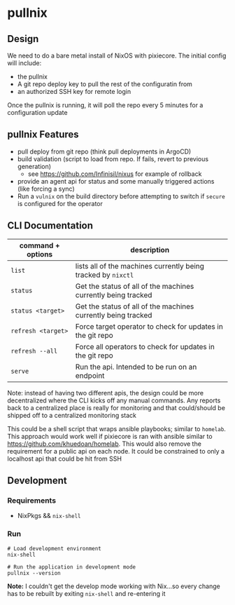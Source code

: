 # pullnix

## Design

We need to do a bare metal install of NixOS with pixiecore. The initial config will include:
  - the pullnix
  - A git repo deploy key to pull the rest of the configuratin from
  - an authorized SSH key for remote login


Once the pullnix is running, it will poll the repo every 5 minutes for a configuration update


## pullnix Features

- pull deploy from git repo (think pull deployments in ArgoCD)
- build validation (script to load from repo. If fails, revert to previous generation)
    + see https://github.com/Infinisil/nixus for example of rollback
- provide an agent api for status and some manually triggered actions (like forcing a sync)
- Run a `vulnix` on the build directory before attempting to switch if `secure` is configured for the operator


## CLI Documentation

| command + options | description |
| ----------------- | ----------- |
| `list` | lists all of the machines currently being tracked by `nixctl` |
| `status` | Get the status of all of the machines currently being tracked |
| `status <target>` | Get the status of all of the machines currently being tracked |
| `refresh <target>` | Force target operator to check for updates in the git repo |
| `refresh --all` | Force all operators to check for updates in the git repo |
| `serve` | Run the api. Intended to be run on an endpoint |


Note: instead of having two different apis, the design could be more decentralized where the CLI kicks off any 
manual commands. Any reports back to a centralized place is really for monitoring and that could/should be shipped
off to a centralized monitoring stack


This could be a shell script that wraps ansible playbooks; similar to `homelab`. This approach 
would work well if pixiecore is ran with ansible similar to https://github.com/khuedoan/homelab.
This would also remove the requirement for a public api on each node. It could be constrained to
only a localhost api that could be hit from SSH



## Development
### Requirements
- NixPkgs && `nix-shell`

### Run

```
# Load development environment
nix-shell

# Run the application in development mode
pullnix --version
```

**Note:** I couldn't get the develop mode working with Nix...so every change has to be rebuilt by
exiting `nix-shell` and re-entering it
